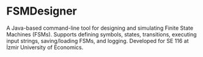# FSMDesigner
A Java-based command-line tool for designing and simulating Finite State Machines (FSMs). Supports defining symbols, states, transitions, executing input strings, saving/loading FSMs, and logging. Developed for SE 116 at İzmir University of Economics.
